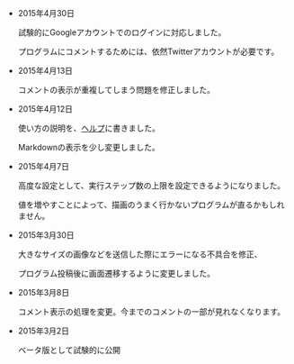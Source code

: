 * 2015年4月30日

	試験的にGoogleアカウントでのログインに対応しました。

	プログラムにコメントするためには、依然Twitterアカウントが必要です。

* 2015年4月13日

	コメントの表示が重複してしまう問題を修正しました。

* 2015年4月12日

	使い方の説明を、[ヘルプ](/help)に書きました。

	Markdownの表示を少し変更しました。

* 2015年4月7日

	高度な設定として、実行ステップ数の上限を設定できるようになりました。

	値を増やすことによって、描画のうまく行かないプログラムが直るかもしれません。

* 2015年3月30日

	大きなサイズの画像などを送信した際にエラーになる不具合を修正、

	プログラム投稿後に画面遷移するように変更しました。

* 2015年3月8日

	コメント表示の処理を変更。今までのコメントの一部が見れなくなります。

* 2015年3月2日

	ベータ版として試験的に公開
